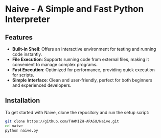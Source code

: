 # Naive - A Simple and Fast Python Interpreter

## Features
- **Built-in Shell**: Offers an interactive environment for testing and running code instantly.
- **File Execution**: Supports running code from external files, making it convenient to manage complex programs.
- **Fast Execution**: Optimized for performance, providing quick execution for scripts.
- **Simple Interface**: Clean and user-friendly, perfect for both beginners and experienced developers.

## Installation

To get started with Naive, clone the repository and run the setup script:

```bash
git clone https://github.com/THAMIZH-ARASU/Naive.git
cd naive
python naive.py
